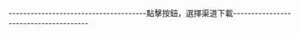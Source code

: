 <a href="/App/indexs.html"></a>








--------------------------------------點擊按鈕，選擇渠道下載--------------------------------------









